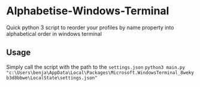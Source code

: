 # Alphabetise-Windows-Terminal

Quick python 3 script to reorder your profiles by name property into alphabetical order in windows terminal 

## Usage
Simply call the script with the path to the `settings.json`
`python3 main.py "c:\Users\benja\AppData\Local\Packages\Microsoft.WindowsTerminal_8wekyb3d8bbwe\LocalState\settings.json"` 
